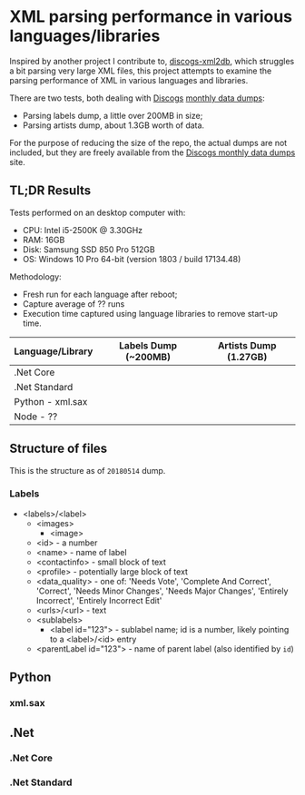 # XML parsing performance in various languages/libraries

Inspired by another project I contribute to, [discogs-xml2db](https://github.com/philipmat/discogs-xml2db),
which struggles a bit parsing very large XML files, this project attempts to examine
the parsing performance of XML in various languages and libraries.

There are two tests, both dealing with [Discogs](https://www.discogs.com/)
[monthly data dumps](https://data.discogs.com/):

- Parsing labels dump, a little over 200MB in size;
- Parsing artists dump, about 1.3GB worth of data.

For the purpose of reducing the size of the repo, the actual dumps are not included,
but they are freely available from the
[Discogs monthly data dumps](https://data.discogs.com/) site.

## TL;DR Results

Tests performed on an desktop computer with:

- CPU: Intel i5-2500K @ 3.30GHz
- RAM: 16GB
- Disk: Samsung SSD 850 Pro 512GB
- OS: Windows 10 Pro 64-bit (version 1803 / build 17134.48)


Methodology:

- Fresh run for each language after reboot;
- Capture average of ?? runs
- Execution time captured using language libraries to remove start-up time.

| Language/Library | Labels Dump (~200MB) | Artists Dump (1.27GB) |
|------------------|----------------------|-----------------------|
| .Net Core        |                      |                       |
| .Net Standard    |                      |                       |
| Python - xml.sax |                      |                       |
| Node - ??        |                      |                       |


## Structure of files

This is the structure as of `20180514` dump.

### Labels

- \<labels>/\<label>
  - \<images>
    - \<image>
  - \<id> - a number
  - \<name> - name of label
  - \<contactinfo> - small block of text
  - \<profile> - potentially large block of text
  - \<data_quality> - one of: 'Needs Vote', 'Complete And Correct', 'Correct', 'Needs Minor Changes', 'Needs Major Changes', 'Entirely Incorrect', 'Entirely Incorrect Edit'
  - \<urls>/\<url> - text
  - \<sublabels>
    - \<label id="123"> - sublabel name; id is a number, likely pointing to a \<label>/\<id> entry
  - \<parentLabel id="123"> - name of parent label (also identified by `id`)


## Python

### xml.sax

## .Net

### .Net Core

### .Net Standard
